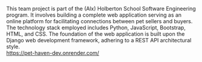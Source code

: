 This team project is part of the (Alx) Holberton School Software Engineering program. It involves building a complete web       application serving as an online platform for facilitating connections between pet sellers and buyers. The technology stack     employed includes Python, JavaScript, Bootstrap, HTML, and CSS. The foundation of the web application is built upon the Django web development framework, adhering to a REST API architectural style.   
https://pet-haven-dev.onrender.com/

